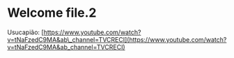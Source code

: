 # Welcome file.2

Usucapião: [https://www.youtube.com/watch?v=tNaFzedC9MA&ab\_channel=TVCRECI](https://www.youtube.com/watch?v=tNaFzedC9MA&ab_channel=TVCRECI)


